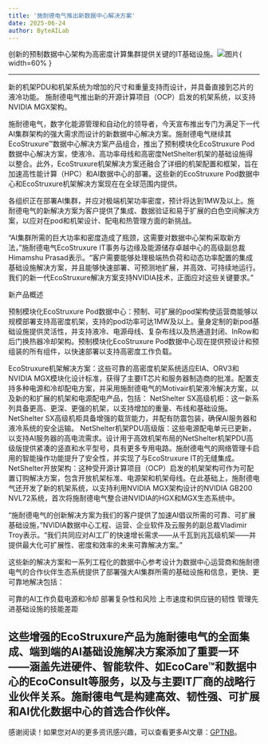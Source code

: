 ```yaml
---
title: '施耐德电气推出新数据中心解决方案'
date: 2025-06-24
author: ByteAILab
---
```


创新的预制数据中心架构为高密度计算集群提供关键的IT基础设施。![图片](https://ai-techpark.com/wp-content/uploads/Schneider-Electric.jpg){ width=60% }

---

新的机架PDU和机架系统为增加的尺寸和重量支持而设计，并具备直接到芯片的液冷功能。
施耐德电气推出新的开源计算项目（OCP）启发的机架系统，以支持NVIDIA MGX架构。

施耐德电气，数字化能源管理和自动化的领导者，今天宣布推出专门为满足下一代AI集群架构的强大需求而设计的新数据中心解决方案。施耐德电气继续其EcoStruxure™数据中心解决方案产品组合，推出了预制模块化EcoStruxure Pod数据中心解决方案，使液冷、高功率母线和高密度NetShelter机架的基础设施得以整合。此外，EcoStruxure机架解决方案还融合了详细的机架配置和框架，旨在加速高性能计算（HPC）和AI数据中心的部署。这些新的EcoStruxure Pod数据中心和EcoStruxure机架解决方案现在在全球范围内提供。

各组织正在部署AI集群，并应对极端机架功率密度，预计将达到1MW及以上。施耐德电气的新解决方案为客户提供了集成、数据验证和易于扩展的白色空间解决方案，以应对在pod和机架设计、配电和热管理方面的新挑战。

“AI集群所需的巨大功率和密度造成了瓶颈，这需要对数据中心架构采取新方法，”施耐德电气EcoStruxure IT事务与边缘及能源储存卓越中心的高级副总裁Himamshu Prasad表示。“客户需要能够处理极端热负荷和动态功率配置的集成基础设施解决方案，并且能够快速部署、可预测地扩展，并高效、可持续地运行。我们的新一代EcoStruxure解决方案支持NVIDIA技术，正面应对这些关键要求。”

新产品概述

预制模块化EcoStruxure Pod数据中心：预制、可扩展的pod架构使运营商能够以规模部署支持高密度机架，支持的pod功率可达1MW及以上。量身定制的新pod基础设施提供灵活性，并支持液冷、电源母线、复杂布线以及热通道封闭、InRow和后门换热器冷却架构。预制模块化EcoStruxure Pod数据中心现在提供预设计和预组装的所有组件，以快速部署以支持高密度工作负载。

EcoStruxure机架解决方案：这些可靠的高密度机架系统适应EIA、ORV3和NVIDIA MGX模块化设计标准，获得了主要IT芯片和服务器制造商的批准。配置支持多种电源和冷却配电方案，并采用施耐德电气的Motivair机架液冷解决方案，以及新的和扩展的机架和电源配电产品，包括：
NetShelter SX高级机柜：这一新系列具备更高、更深、更强的机架，以支持增加的重量、布线和基础设施。NetShelter SX高级机柜具备增强的载货能力，并配有防震包装，确保AI服务器和液冷系统的安全运输。
NetShelter机架PDU高级版：这些电源配电单元已更新，以支持AI服务器的高电流需求。设计用于高效机架布局的NetShelter机架PDU高级版提供紧凑的竖直和水平型号，具有更多专用电路。施耐德电气的网络管理卡启用的智能操作功能提升了安全性，并实现了与EcoStruxure IT的无缝集成。
NetShelter开放架构：这种受开源计算项目（OCP）启发的机架架构可作为可配置订购解决方案，包含开放机架标准、电源架和机架母线。在此基础上，施耐德电气还开发了新的机架系统，以支持利用NVIDIA MGX架构设计的NVIDIA GB200 NVL72系统，首次将施耐德电气整合进NVIDIA的HGX和MGX生态系统中。

“施耐德电气的创新解决方案为我们的客户提供了加速AI倡议所需的可靠、可扩展基础设施，”NVIDIA数据中心工程、运营、企业软件及云服务的副总裁Vladimir Troy表示。“我们共同应对AI工厂的快速增长需求——从千瓦到兆瓦级机架——并提供最大化可扩展性、密度和效率的未来可靠解决方案。”

这些新的解决方案和一系列工程化的数据中心参考设计为数据中心运营商和施耐德电气的合作伙伴生态系统提供了部署强大AI集群所需的基础设施和信息，更快、更可靠地解决包括：

可靠的AI工作负载电源和冷却
部署复杂性和风险
上市速度和供应链的韧性
管理先进基础设施的技能差距

这些增强的EcoStruxure产品为施耐德电气的全面集成、端到端的AI基础设施解决方案添加了重要一环——涵盖先进硬件、智能软件、如EcoCare™和数据中心的EcoConsult等服务，以及与主要IT厂商的战略行业伙伴关系。施耐德电气是构建高效、韧性强、可扩展和AI优化数据中心的首选合作伙伴。
---
感谢阅读！如果您对AI的更多资讯感兴趣，可以查看更多AI文章：[GPTNB](https://gptnb.com)。